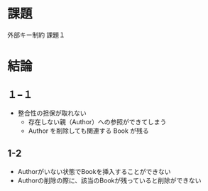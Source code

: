 
# 課題

外部キー制約
課題１

# 結論

## １−１

- 整合性の担保が取れない
  - 存在しない親（Author）への参照ができてしまう
  - Author を削除しても関連する Book が残る

## 1-2

- Authorがいない状態でBookを挿入することができない
- Authorの削除の際に、該当のBookが残っていると削除ができない

